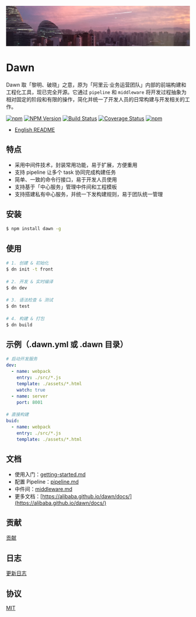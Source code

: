 ![Banner](docs/assets/banner.png)

# Dawn

Dawn 取「黎明、破晓」之意，原为「阿里云·业务运营团队」内部的前端构建和工程化工具，现已完全开源。它通过 `pipeline` 和 `middleware` 将开发过程抽象为相对固定的阶段和有限的操作，简化并统一了开发人员的日常构建与开发相关的工作。

[![npm](https://img.shields.io/npm/l/dawn.svg)](LICENSE.md)
[![NPM Version](https://img.shields.io/npm/v/dawn.svg)](https://www.npmjs.com/package/dawn)
[![Build Status](https://www.travis-ci.org/alibaba/dawn.svg?branch=master)](https://www.travis-ci.org/alibaba/dawn)
[![Coverage Status](https://coveralls.io/repos/github/alibaba/dawn/badge.svg?branch=dev)](https://coveralls.io/github/alibaba/dawn?branch=dev)
[![npm](https://img.shields.io/npm/dt/dawn.svg)](https://www.npmjs.com/package/dawn)

- [English README](README.md)

## 特点

- 采用中间件技术，封装常用功能，易于扩展，方便重用
- 支持 pipeline 让多个 task 协同完成构建任务
- 简单、一致的命令行接口，易于开发人员使用
- 支持基于「中心服务」管理中件间和工程模板
- 支持搭建私有中心服务，并统一下发构建规则，易于团队统一管理

## 安装

```sh
$ npm install dawn -g
```

## 使用
```sh
# 1. 创建 & 初始化
$ dn init -t front

# 2. 开发 & 实时编译
$ dn dev

# 3. 语法检查 & 测试
$ dn test

# 4. 构建 & 打包
$ dn build
```

## 示例（.dawn.yml 或 .dawn 目录）

```yml
# 启动开发服务
dev:
  - name: webpack
    entry: ./src/*.js
    template: ./assets/*.html
    watch: true
  - name: server
    port: 8001
    
# 直接构建
buid:
  - name: webpack
    entry: ./src/*.js
    template: ./assets/*.html
```

## 文档

- 使用入门：[getting-started.md](docs/mds/getting-started.md)
- 配置 Pipeline：[pipeline.md](docs/mds/pipeline.md)
- 中件间：[middleware.md](docs/mds/middleware.md)
- 更多文档：[https://alibaba.github.io/dawn/docs/](https://alibaba.github.io/dawn/docs/)


## 贡献

[贡献](CONTRIBUTING-zh.md)


## 日志

[更新日志](CHANGELOG.md)

## 协议

[MIT](https://tldrlegal.com/license/mit-license)